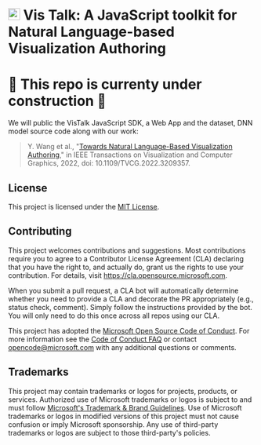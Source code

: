 # <img src="https://microsoft.github.io/VisTalk/vistalk-icon.svg" width="24px" />  Vis Talk: A JavaScript toolkit for Natural Language-based Visualization Authoring

# 🚧 This repo is currenty under construction 🚧

We will public the VisTalk JavaScript SDK, a Web App and the dataset, DNN model source code along with our work:
> Y. Wang et al., "[Towards Natural Language-Based Visualization Authoring](https://www.microsoft.com/en-us/research/publication/towards-natural-language-based-visualization-authoring/)," in IEEE Transactions on Visualization and Computer Graphics, 2022, doi: 10.1109/TVCG.2022.3209357.

## License
This project is licensed under the [MIT License](LICENSE.txt).

## Contributing

This project welcomes contributions and suggestions.  Most contributions require you to agree to a
Contributor License Agreement (CLA) declaring that you have the right to, and actually do, grant us
the rights to use your contribution. For details, visit https://cla.opensource.microsoft.com.

When you submit a pull request, a CLA bot will automatically determine whether you need to provide
a CLA and decorate the PR appropriately (e.g., status check, comment). Simply follow the instructions
provided by the bot. You will only need to do this once across all repos using our CLA.

This project has adopted the [Microsoft Open Source Code of Conduct](https://opensource.microsoft.com/codeofconduct/).
For more information see the [Code of Conduct FAQ](https://opensource.microsoft.com/codeofconduct/faq/) or
contact [opencode@microsoft.com](mailto:opencode@microsoft.com) with any additional questions or comments.


## Trademarks

This project may contain trademarks or logos for projects, products, or services. Authorized use of Microsoft 
trademarks or logos is subject to and must follow 
[Microsoft's Trademark & Brand Guidelines](https://www.microsoft.com/en-us/legal/intellectualproperty/trademarks/usage/general).
Use of Microsoft trademarks or logos in modified versions of this project must not cause confusion or imply Microsoft sponsorship.
Any use of third-party trademarks or logos are subject to those third-party's policies.
